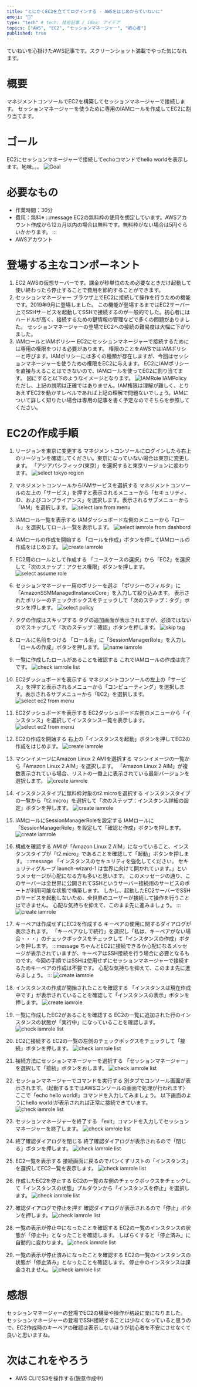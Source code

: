 ```yaml
---
title: "とにかくEC2を立ててログインする - AWSをはじめからていねいに"
emoji: "🐣"
type: "tech" # tech: 技術記事 / idea: アイデア
topics: ["AWS", "EC2", "セッションマネージャー", "初心者"]
published: true
---
```

ていねいを心掛けたAWS記事です。スクリーンショット満載でやった気になれます。

# 概要
マネジメントコンソールでEC2を構築してセッションマネージャーで接続します。
セッションマネージャーを使うために専用のIAMロールを作成してEC2に割り当てます。

# ゴール
EC2にセッションマネージャーで接続してechoコマンドでhello worldを表示します。地味。。。
![Goal](/images/aws_biginner_create_ec2/aws_biginner_create_ec2_goal.jpg)

# 必要なもの
- 作業時間：30分
- 費用：無料※
    :::message
    EC2の無料枠の使用を想定しています。AWSアカウント作成から12カ月以内の場合は無料です。無料枠がない場合は5円ぐらいかかります。
    :::
- AWSアカウント

# 登場する主なコンポーネント

1. EC2
    AWSの仮想サーバーです。課金が秒単位のため必要なときだけ起動して使い終わったら停止することで費用を節約することができます。
1. セッションマネージャー
    ブラウザ上でEC2に接続して操作を行うための機能です。2019年9月に登場しました。
    この機能が登場するまではEC2サーバー上でSSHサービスを起動してSSHで接続するのが一般的でした。初心者にはハードルが高く、接続するための鍵情報の管理などで多くの問題がありました。
    セッションマネージャーの登場でEC2への接続の難易度は大幅に下がりました。
1. IAMロールとIAMポリシー
    EC2にセッションマネージャーで接続するためには専用の権限をつける必要があります。
    権限のことをAWSではIAMポリシーと呼びます。IAMポリシーには多くの種類が存在しますが、今回はセッションマネージャーを使うための権限をEC2に与えます。
    EC2にIAMポリシーを直接与えることはできないので、IAMロールを使ってEC2に割り当てます。
    図にすると以下のようなイメージとなります。
    ![IAMRole IAMPolicy](/images/aws_biginner_create_ec2/aws_biginner_create_ec2_iam_description.jpg)
    ただし、上記の説明は正確ではありません。IAM権限は理解が難しく、とりあえずEC2を動かすレベルであれば上記の理解で問題ないでしょう。IAMについて詳しく知りたい場合は専用の記事を書く予定なのでそちらを参照してください。

# EC2の作成手順

1. リージョンを東京に変更する
    マネジメントコンソールにログインしたら右上のリージョンを確認してください。東京になっていない場合は東京に変更します。
    「アジアパシフィック(東京)」を選択すると東京リージョンに変わります。
    ![select tokyo region](/images/aws_biginner_create_ec2/aws_biginner_create_ec2_tutorial_01.jpg)

1. マネジメントコンソールからIAMサービスを選択する
    マネジメントコンソールの左上の「サービス」を押すと表示されるメニューから「セキュリティ、ID、およびコンプライアンス」を選択します。表示されるサブメニューから「IAM」を選択します。
    ![select iam from menu](/images/aws_biginner_create_ec2/aws_biginner_create_ec2_tutorial_02.jpg)

1. IAMロール一覧を表示する
    IAMダッシュボード左側のメニューから「ロール」を選択してロール一覧を表示します。
    ![select iamrole from dashbord](/images/aws_biginner_create_ec2/aws_biginner_create_ec2_tutorial_03.jpg)

1. IAMロールの作成を開始する
    「ロールを作成」ボタンを押してIAMロールの作成をはじめます。
    ![create iamrole](/images/aws_biginner_create_ec2/aws_biginner_create_ec2_tutorial_04.jpg)

1. EC2用のロールとして作成する
    「ユースケースの選択」から「EC2」を選択して「次のステップ：アクセス権限」ボタンを押します。
    ![select assume role](/images/aws_biginner_create_ec2/aws_biginner_create_ec2_tutorial_05.jpg)

1. セッションマネージャー用のポリシーを選ぶ
    「ポリシーのフィルタ」に「AmazonSSMManagedInstanceCore」を入力して絞り込みます。
    表示されたポリシーのチェックボックスをチェックして「次のステップ：タグ」ボタンを押します。
    ![select policy](/images/aws_biginner_create_ec2/aws_biginner_create_ec2_tutorial_06.jpg)

1. タグの作成はスキップする
    タグの追加画面が表示されますが、必須ではないのでスキップして「次のステップ：確認」ボタンを押します。
    ![skip tag](/images/aws_biginner_create_ec2/aws_biginner_create_ec2_tutorial_07.jpg)

1. ロールに名前をつける
    「ロール名」に「SessionManagerRole」を入力し「ロールの作成」ボタンを押します。
    ![name iamrole](/images/aws_biginner_create_ec2/aws_biginner_create_ec2_tutorial_08.jpg)

1. 一覧に作成したロールがあることを確認する
    これでIAMロールの作成は完了です。
    ![check iamrole list](/images/aws_biginner_create_ec2/aws_biginner_create_ec2_tutorial_09.jpg)

1. EC2ダッシュボードを表示する
    マネジメントコンソールの左上の「サービス」を押すと表示されるメニューから「コンピューティング」を選択します。表示されるサブメニューから「EC2」を選択します。
    ![select ec2 from menu](/images/aws_biginner_create_ec2/aws_biginner_create_ec2_tutorial_10.jpg)

1. EC2ダッシュボードを表示する
    EC2ダッシュボード左側のメニューから「インスタンス」を選択してインスタンス一覧を表示します。
    ![select ec2 from menu](/images/aws_biginner_create_ec2/aws_biginner_create_ec2_tutorial_11.jpg)

1. EC2の作成を開始する
    右上の「インスタンスを起動」ボタンを押してEC2の作成をはじめます。
    ![create iamrole](/images/aws_biginner_create_ec2/aws_biginner_create_ec2_tutorial_12.jpg)

1. マシンイメージにAmazon Linux 2 AMIを選択する
    マシンイメージの一覧から「Amazon Linux 2 AIM」を選択します。
    「Amazon Linux 2 AIM」が複数表示されている場合、リストの一番上に表示されている最新バージョンを選択します。
    ![create iamrole](/images/aws_biginner_create_ec2/aws_biginner_create_ec2_tutorial_13.jpg)

1. インスタンスタイプに無料枠対象のt2.microを選択する
    インスタンスタイプの一覧から「t2.micro」を選択して「次のステップ：インスタンス詳細の設定」ボタンを押します。
    ![create iamrole](/images/aws_biginner_create_ec2/aws_biginner_create_ec2_tutorial_14.jpg)

1. IAMロールにSessionManagerRoleを設定する
    IAMロールに「SessionManagerRole」を設定して「確認と作成」ボタンを押します。
    ![create iamrole](/images/aws_biginner_create_ec2/aws_biginner_create_ec2_tutorial_15.jpg)

1. 構成を確認する
    AMIが「Amazon Linux 2 AIM」になっていること、インスタンスタイプが「t2.micro」であることを確認して「起動」ボタンを押します。
    :::message
    「インスタンスのセキュリティを強化してください。 セキュリティグループ launch-wizard-1 は世界に向けて開かれています。」というメッセージが心配になる方も多いと思います。
    このメッセージの通り、このサーバーは全世界に公開されてSSHというサーバー接続用のサービスのポートが利用可能な状態で構築します。
    しかし、起動したEC2サーバーでSSHのサービスを起動しないため、全世界のユーザーが接続して操作を行うことはできません。
    心配な気持ちを抑えて、このまま先に進みましょう。
    :::
    ![create iamrole](/images/aws_biginner_create_ec2/aws_biginner_create_ec2_tutorial_16.jpg)

1. キーペアは作成せずにEC2を作成する
    キーペアの使用に関するダイアログが表示されます。
    「キーペアなしで続行」を選択し「私は、キーペアがない場合・・・」のチェックボックスをチェックして「インスタンスの作成」ボタンを押します。
    :::message
    ちゃんとEC2に接続できるか心配になるメッセージが表示されていますが、キーペアはSSH接続を行う場合に必要となるものです。今回の手順ではSSHは使用せずにセッションマネージャーで接続するためキーペアの作成は不要です。
    心配な気持ちを抑えて、このまま先に進みましょう。
    :::
    ![create iamrole](/images/aws_biginner_create_ec2/aws_biginner_create_ec2_tutorial_17.jpg)

1. インスタンスの作成が開始されたことを確認する
    「インスタンスは現在作成中です」が表示されていることを確認して「インスタンスの表示」ボタンを押します。
    ![create iamrole](/images/aws_biginner_create_ec2/aws_biginner_create_ec2_tutorial_18.jpg)

1. 一覧に作成したEC2があることを確認する
    EC2の一覧に追加された行のインスタンスの状態が「実行中」になっていることを確認します。
    ![check iamrole list](/images/aws_biginner_create_ec2/aws_biginner_create_ec2_tutorial_19.jpg)

1. EC2に接続する
    EC2の一覧の左側のチェックボックスをチェックして「接続」ボタンを押します。
    ![check iamrole list](/images/aws_biginner_create_ec2/aws_biginner_create_ec2_tutorial_20.jpg)

1. 接続方法にセッションマネージャーを選択する
    「セッションマネージャー」を選択して「接続」ボタンをおします。
    ![check iamrole list](/images/aws_biginner_create_ec2/aws_biginner_create_ec2_tutorial_21.jpg)

1. セッションマネージャーでコマンドを実行する
    別タブでコンソール画面が表示されます。（起動するまではAWSコンソールの画面で処理が行われます）
    ここで「echo hello world!」コマンドを入力してみましょう。
    以下画面のようにhello world!が表示されれば正常に接続できています。
    ![check iamrole list](/images/aws_biginner_create_ec2/aws_biginner_create_ec2_tutorial_22.jpg)

1. セッションマネージャーを終了する
    「exit」コマンドを入力してセッションマネージャーを終了します。
    ![check iamrole list](/images/aws_biginner_create_ec2/aws_biginner_create_ec2_tutorial_23.jpg)

1. 終了確認ダイアログを閉じる
    終了確認ダイアログが表示されるので「閉じる」ボタンを押します。
    ![check iamrole list](/images/aws_biginner_create_ec2/aws_biginner_create_ec2_tutorial_24.jpg)

1. EC2一覧を表示する
    接続画面に戻るのでパンくずリストの「インスタンス」を選択してEC2一覧を表示します。
    ![check iamrole list](/images/aws_biginner_create_ec2/aws_biginner_create_ec2_tutorial_25.jpg)

1. 作成したEC2を停止する
    EC2の一覧の左側のチェックボックスをチェックして「インスタンスの状態」プルダウンから「インスタンスを停止」を選択します。
    ![check iamrole list](/images/aws_biginner_create_ec2/aws_biginner_create_ec2_tutorial_26.jpg)

1. 確認ダイアログで停止を押す
    確認ダイアログが表示されるので「停止」ボタンを押します。
    ![check iamrole list](/images/aws_biginner_create_ec2/aws_biginner_create_ec2_tutorial_27.jpg)

1. 一覧の表示が停止中になったことを確認する
    EC2の一覧のインスタンスの状態が「停止中」となったことを確認します。
    しばらくすると「停止済み」に自動的に変わります。
    ![check iamrole list](/images/aws_biginner_create_ec2/aws_biginner_create_ec2_tutorial_28.jpg)

1. 一覧の表示が停止済みになったことを確認する
    EC2の一覧のインスタンスの状態が「停止済み」となったことを確認します。
    停止中のインスタンスは課金されません。
    ![check iamrole list](/images/aws_biginner_create_ec2/aws_biginner_create_ec2_tutorial_29.jpg)

# 感想
セッションマネージャーの登場でEC2の構築や操作が格段に楽になりました。
セッションマネージャーの登場でSSH接続することは少なくなっていると思うので、EC2作成時のキーペアの確認は表示しないほうが初心者を不安にさせなくて良いと思いますね。

# 次はこれをやろう
- AWS CLIでS3を操作する(鋭意作成中)
